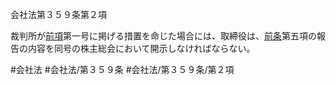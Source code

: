 会社法第３５９条第２項

裁判所が[前項](会社法＿＿＿＿第３５９条第１項)第一号に掲げる措置を命じた場合には、取締役は、[前条](会社法＿＿＿＿第３５８条第１項)第五項の報告の内容を同号の株主総会において開示しなければならない。

#会社法
#会社法/第３５９条
#会社法/第３５９条/第２項
